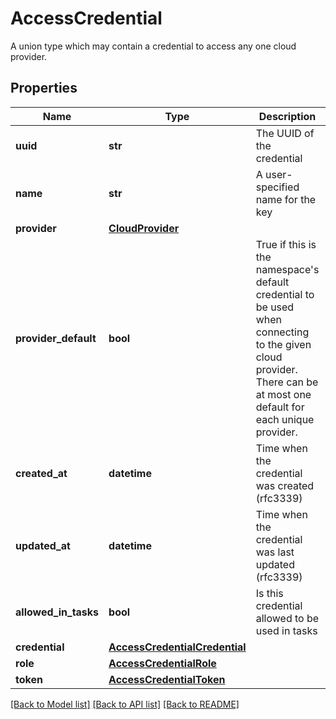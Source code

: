 # AccessCredential

A union type which may contain a credential to access any one cloud provider.

## Properties

| Name                 | Type                                                            | Description                                                                                                                                                               | Notes                 |
| -------------------- | --------------------------------------------------------------- | ------------------------------------------------------------------------------------------------------------------------------------------------------------------------- | --------------------- |
| **uuid**             | **str**                                                         | The UUID of the credential                                                                                                                                                | [optional]            |
| **name**             | **str**                                                         | A user-specified name for the key                                                                                                                                         | [optional]            |
| **provider**         | [**CloudProvider**](CloudProvider.md)                           |                                                                                                                                                                           | [optional]            |
| **provider_default** | **bool**                                                        | True if this is the namespace&#39;s default credential to be used when connecting to the given cloud provider. There can be at most one default for each unique provider. | [optional]            |
| **created_at**       | **datetime**                                                    | Time when the credential was created (rfc3339)                                                                                                                            | [optional] [readonly] |
| **updated_at**       | **datetime**                                                    | Time when the credential was last updated (rfc3339)                                                                                                                       | [optional] [readonly] |
| **allowed_in_tasks** | **bool**                                                        | Is this credential allowed to be used in tasks                                                                                                                            | [optional]            |
| **credential**       | [**AccessCredentialCredential**](AccessCredentialCredential.md) |                                                                                                                                                                           | [optional]            |
| **role**             | [**AccessCredentialRole**](AccessCredentialRole.md)             |                                                                                                                                                                           | [optional]            |
| **token**            | [**AccessCredentialToken**](AccessCredentialToken.md)           |                                                                                                                                                                           | [optional]            |

[[Back to Model list]](../README.md#documentation-for-models) [[Back to API list]](../README.md#documentation-for-api-endpoints) [[Back to README]](../README.md)
